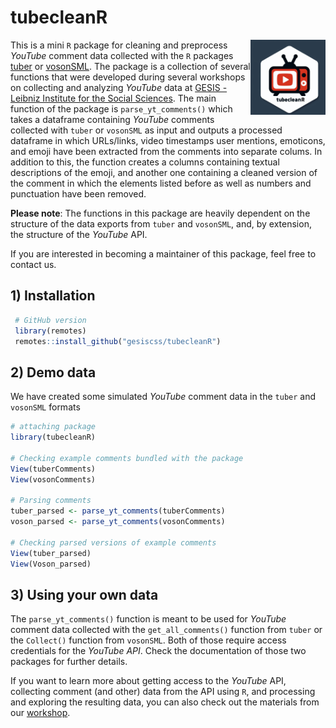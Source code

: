 # tubecleanR
<img src="man/figures/tubecleanR_stickr.png" align="right" alt="tubecleanR Sticker" width="120">

This is a mini `R` package for cleaning and preprocess *YouTube* comment data collected with the `R` packages [tuber](https://github.com/gojiplus/tuber) or [vosonSML](https://github.com/vosonlab/vosonSML).
The package is a collection of several functions that were developed during several workshops on collecting and analyzing *YouTube* data at [GESIS - Leibniz Institute for the Social Sciences](https://www.gesis.org/home). The main function of the package is `parse_yt_comments()` which takes a dataframe containing *YouTube* comments collected with `tuber` or `vosonSML` as input and outputs a processed dataframe in which URLs/links, video timestamps user mentions, emoticons, and emoji have been extracted from the comments into separate colums. In addition to this, the function creates a columns containing textual descriptions of the emoji, and another one containing a cleaned version of the comment in which the elements listed before as well as numbers and punctuation have been removed.

**Please note**: The functions in this package are heavily dependent on the structure of the data exports from `tuber` and `vosonSML`, and, by extension, the structure of the *YouTube* API. 

If you are interested in becoming a maintainer of this package, feel free to contact us.
 
## 1) Installation

```R
 # GitHub version
 library(remotes)
 remotes::install_github("gesiscss/tubecleanR")
```
 
## 2) Demo data

We have created some simulated *YouTube* comment data in the `tuber` and `vosonSML` formats

```R
# attaching package
library(tubecleanR)

# Checking example comments bundled with the package
View(tuberComments)
View(vosonComments)

# Parsing comments
tuber_parsed <- parse_yt_comments(tuberComments)
voson_parsed <- parse_yt_comments(vosonComments)

# Checking parsed versions of example comments
View(tuber_parsed)
View(Voson_parsed)
```
 
## 3) Using your own data

The `parse_yt_comments()` function is meant to be used for *YouTube* comment data collected with the `get_all_comments()` function from `tuber` or the `Collect()` function from `vosonSML`. Both of those require access credentials for the *YouTube API*. Check the documentation of those two packages for further details.

If you want to learn more about getting access to the *YouTube* API, collecting comment (and other) data from the API using `R`, and processing and exploring the resulting data, you can also check out the materials from our [workshop](https://github.com/jobreu/youtube-workshop-gesis-2023).
